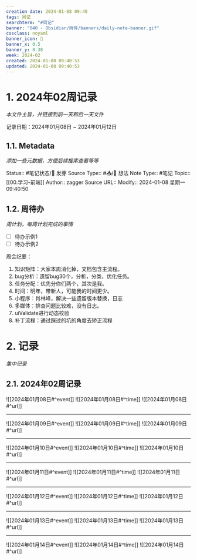 ```yaml
---
creation date: 2024-01-08 09:40
tags: 周记
searchterm: "#周记"
banner: "040 - Obsidian/附件/banners/daily-note-banner.gif"
cssclass: noyaml
banner_icon: 💌
banner_x: 0.5
banner_y: 0.38
week: 2024-02
created: 2024-01-08 09:40:53
updated: 2024-01-08 09:40:53
---
```


# 1. 2024年02周记录

_本文件主旨，并链接到前一天和后一天文件_

记录日期：2024年01月08日 ~ 2024年01月12日

## 1.1. Metadata

_添加一些元数据，方便后续搜索查看等等_

Status:: #笔记状态/🌱 发芽
Source Type:: #📥/💭 想法 
Note Type:: #笔记
Topic:: [[00.学习-前端]]
Author:: zagger
Source URL::
Modify:: 2024-01-08 星期一 09:40:50

## 1.2. 周待办

_周计划，每周计划完成的事情_

- [ ] 待办示例1
- [ ] 待办示例2

周会纪要：
1. 知识矩阵：大家本周消化掉，文档包含主流程。
2. bug分析：遗留bug30个，分析，分类，优化任务。
3. 任务分配：优先分你们两个，其次是我。
4. 时间：明年，带新人，可能我的时间更少。
5. 小程序：肖林峰，解决一些遗留版本替换，日志
6. 多媒体：排查问题比较难，没有日志。
7. uiValidate进行动态校验
8. 补丁流程：通过踩过的坑的角度去矫正流程

# 2. 记录

_集中记录_

## 2.1. 2024年02周记录
![[2024年01月08日#^event]] 
![[2024年01月08日#^time]] 
![[2024年01月08日#^url]] 

---

![[2024年01月09日#^event]] 
![[2024年01月09日#^time]] 
![[2024年01月09日#^url]] 

---

![[2024年01月10日#^event]] 
![[2024年01月10日#^time]] 
![[2024年01月10日#^url]] 

---

![[2024年01月11日#^event]] 
![[2024年01月11日#^time]] 
![[2024年01月11日#^url]] 

---

![[2024年01月12日#^event]] 
![[2024年01月12日#^time]] 
![[2024年01月12日#^url]] 

---

![[2024年01月13日#^event]] 
![[2024年01月13日#^time]] 
![[2024年01月13日#^url]] 

---

![[2024年01月14日#^event]] 
![[2024年01月14日#^time]] 
![[2024年01月14日#^url]] 

